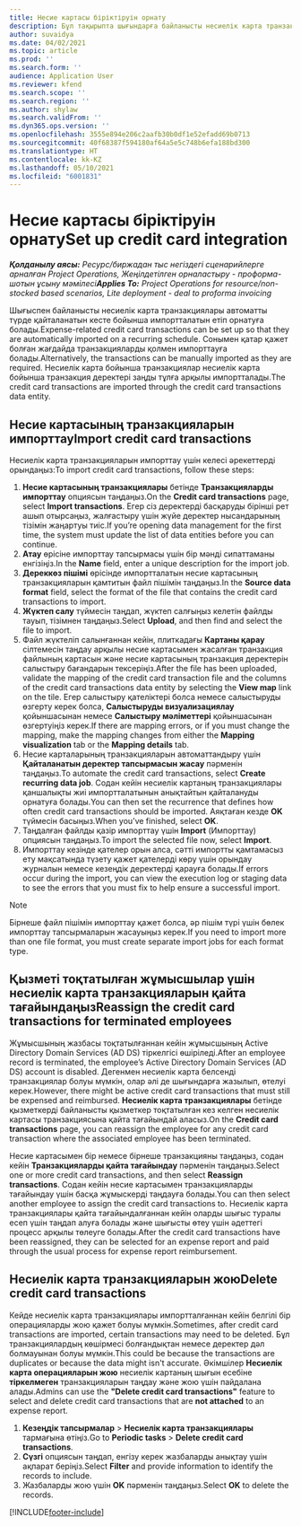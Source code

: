 ```yaml
---
title: Несие картасы біріктіруін орнату
description: Бұл тақырыпта шығындарға байланысты несиелік карта транзакцияларымен жұмыс істеу жолы түсіндіріледі.
author: suvaidya
ms.date: 04/02/2021
ms.topic: article
ms.prod: ''
ms.search.form: ''
audience: Application User
ms.reviewer: kfend
ms.search.scope: ''
ms.search.region: ''
ms.author: shylaw
ms.search.validFrom: ''
ms.dyn365.ops.version: ''
ms.openlocfilehash: 3555e894e206c2aafb30b0df1e52efadd69b0713
ms.sourcegitcommit: 40f68387f594180af64a5e5c748b6efa188bd300
ms.translationtype: HT
ms.contentlocale: kk-KZ
ms.lasthandoff: 05/10/2021
ms.locfileid: "6001831"
---
```

# <a name="set-up-credit-card-integration"></a><span data-ttu-id="f4948-103">Несие картасы біріктіруін орнату</span><span class="sxs-lookup"><span data-stu-id="f4948-103">Set up credit card integration</span></span>

<span data-ttu-id="f4948-104">_**Қолданылу аясы:** Ресурс/биржадан тыс негіздегі сценарийлерге арналған Project Operations, Жеңілдетілген орналастыру - проформа-шотын ұсыну мәмілесі_</span><span class="sxs-lookup"><span data-stu-id="f4948-104">_**Applies To:** Project Operations for resource/non-stocked based scenarios, Lite deployment - deal to proforma invoicing_</span></span>

<span data-ttu-id="f4948-105">Шығыспен байланысты несиелік карта транзакциялары автоматты түрде қайталанатын кесте бойынша импортталатын етіп орнатуға болады.</span><span class="sxs-lookup"><span data-stu-id="f4948-105">Expense-related credit card transactions can be set up so that they are automatically imported on a recurring schedule.</span></span> <span data-ttu-id="f4948-106">Сонымен қатар қажет болған жағдайда транзакцияларды қолмен импорттауға болады.</span><span class="sxs-lookup"><span data-stu-id="f4948-106">Alternatively, the transactions can be manually imported as they are required.</span></span> <span data-ttu-id="f4948-107">Несиелік карта бойынша транзакциялар несиелік карта бойынша транзакция деректері заңды тұлға арқылы импортталады.</span><span class="sxs-lookup"><span data-stu-id="f4948-107">The credit card transactions are imported through the credit card transactions data entity.</span></span>

## <a name="import-credit-card-transactions"></a><span data-ttu-id="f4948-108">Несие картасының транзакцияларын импорттау</span><span class="sxs-lookup"><span data-stu-id="f4948-108">Import credit card transactions</span></span>

<span data-ttu-id="f4948-109">Несиелік карта транзакцияларын импорттау үшін келесі әрекеттерді орындаңыз:</span><span class="sxs-lookup"><span data-stu-id="f4948-109">To import credit card transactions, follow these steps:</span></span>

1. <span data-ttu-id="f4948-110">**Несие картасының транзакциялары** бетінде **Транзакцияларды импорттау** опциясын таңдаңыз.</span><span class="sxs-lookup"><span data-stu-id="f4948-110">On the **Credit card transactions** page, select **Import transactions**.</span></span> <span data-ttu-id="f4948-111">Егер сіз деректерді басқаруды бірінші рет ашып отырсаңыз, жалғастыру үшін жүйе деректер нысандарының тізімін жаңартуы тиіс.</span><span class="sxs-lookup"><span data-stu-id="f4948-111">If you’re opening data management for the first time, the system must update the list of data entities before you can continue.</span></span>
2. <span data-ttu-id="f4948-112">**Атау** өрісіне импорттау тапсырмасы үшін бір мәнді сипаттаманы енгізіңіз.</span><span class="sxs-lookup"><span data-stu-id="f4948-112">In the **Name** field, enter a unique description for the import job.</span></span>
3. <span data-ttu-id="f4948-113">**Дереккөз пішімі** өрісінде импортталатын несие картасының транзакцияларын қамтитын файл пішімін таңдаңыз.</span><span class="sxs-lookup"><span data-stu-id="f4948-113">In the **Source data format** field, select the format of the file that contains the credit card transactions to import.</span></span>
4. <span data-ttu-id="f4948-114">**Жүктеп салу** түймесін таңдап, жүктеп салғыңыз келетін файлды тауып, тізімнен таңдаңыз.</span><span class="sxs-lookup"><span data-stu-id="f4948-114">Select **Upload**, and then find and select the file to import.</span></span>
5. <span data-ttu-id="f4948-115">Файл жүктеліп салынғаннан кейін, плиткадағы **Картаны қарау** сілтемесін таңдау арқылы несие картасымен жасалған транзакция файлының картасын және несие картасының транзакция деректерін салыстыру бағандарын тексеріңіз.</span><span class="sxs-lookup"><span data-stu-id="f4948-115">After the file has been uploaded, validate the mapping of the credit card transaction file and the columns of the credit card transactions data entity by selecting the **View map** link on the tile.</span></span> <span data-ttu-id="f4948-116">Егер салыстыру қателіктері болса немесе салыстыруды өзгерту керек болса, **Салыстыруды визуализациялау** қойыншасынан немесе **Салыстыру мәліметтері** қойыншасынан өзгертуіңіз керек.</span><span class="sxs-lookup"><span data-stu-id="f4948-116">If there are mapping errors, or if you must change the mapping, make the mapping changes from either the **Mapping visualization** tab or the **Mapping details** tab.</span></span>
6. <span data-ttu-id="f4948-117">Несие карталарының транзакцияларын автоматтандыру үшін **Қайталанатын деректер тапсырмасын жасау** пәрменін таңдаңыз.</span><span class="sxs-lookup"><span data-stu-id="f4948-117">To automate the credit card transactions, select **Create recurring data job**.</span></span> <span data-ttu-id="f4948-118">Содан кейін несиелік картаның транзакциялары қаншалықты жиі импортталатынын анықтайтын қайталануды орнатуға болады.</span><span class="sxs-lookup"><span data-stu-id="f4948-118">You can then set the recurrence that defines how often credit card transactions should be imported.</span></span> <span data-ttu-id="f4948-119">Аяқтаған кезде **OK** түймесін басыңыз.</span><span class="sxs-lookup"><span data-stu-id="f4948-119">When you’ve finished, select **OK**.</span></span>
7. <span data-ttu-id="f4948-120">Таңдалған файлды қазір импорттау үшін **Import** (Импорттау) опциясын таңдаңыз.</span><span class="sxs-lookup"><span data-stu-id="f4948-120">To import the selected file now, select **Import**.</span></span>
8. <span data-ttu-id="f4948-121">Импорттау кезінде қателер орын алса, сәтті импортты қамтамасыз ету мақсатында түзету қажет қателерді көру үшін орындау журналын немесе кезеңдік деректерді қарауға болады.</span><span class="sxs-lookup"><span data-stu-id="f4948-121">If errors occur during the import, you can view the execution log or staging data to see the errors that you must fix to help ensure a successful import.</span></span>

> [!NOTE]
> <span data-ttu-id="f4948-122">Бірнеше файл пішімін импорттау қажет болса, әр пішім түрі үшін бөлек импорттау тапсырмаларын жасауыңыз керек.</span><span class="sxs-lookup"><span data-stu-id="f4948-122">If you need to import more than one file format, you must create separate import jobs for each format type.</span></span>

## <a name="reassign-the-credit-card-transactions-for-terminated-employees"></a><span data-ttu-id="f4948-123">Қызметі тоқтатылған жұмысшылар үшін несиелік карта транзакцияларын қайта тағайындаңыз</span><span class="sxs-lookup"><span data-stu-id="f4948-123">Reassign the credit card transactions for terminated employees</span></span>

<span data-ttu-id="f4948-124">Жұмысшының жазбасы тоқтатылғаннан кейін жұмысшының Active Directory Domain Services (AD DS) тіркелгісі өшіріледі.</span><span class="sxs-lookup"><span data-stu-id="f4948-124">After an employee record is terminated, the employee’s Active Directory Domain Services (AD DS) account is disabled.</span></span> <span data-ttu-id="f4948-125">Дегенмен несиелік карта белсенді транзакциялар болуы мүмкін, олар әлі де шығындарға жазылып, өтелуі керек.</span><span class="sxs-lookup"><span data-stu-id="f4948-125">However, there might be active credit card transactions that must still be expensed and reimbursed.</span></span> <span data-ttu-id="f4948-126">**Несиелік карта транзакциялары** бетінде қызметкерді байланысты қызметкер тоқтатылған кез келген несиелік картасы транзакциясына қайта тағайындай аласыз.</span><span class="sxs-lookup"><span data-stu-id="f4948-126">On the **Credit card transactions** page, you can reassign the employee for any credit card transaction where the associated employee has been terminated.</span></span>

<span data-ttu-id="f4948-127">Несие картасымен бір немесе бірнеше транзакцияны таңдаңыз, содан кейін **Транзакцияларды қайта тағайындау** пәрменін таңдаңыз.</span><span class="sxs-lookup"><span data-stu-id="f4948-127">Select one or more credit card transactions, and then select **Reassign transactions**.</span></span> <span data-ttu-id="f4948-128">Содан кейін несие картасымен транзакцияларды тағайындау үшін басқа жұмыскерді таңдауға болады.</span><span class="sxs-lookup"><span data-stu-id="f4948-128">You can then select another employee to assign the credit card transactions to.</span></span> <span data-ttu-id="f4948-129">Несиелік карта транзакциялары қайта тағайындалғаннан кейін оларды шығыс туралы есеп үшін таңдап алуға болады және шығысты өтеу үшін әдеттегі процесс арқылы төлеуге болады.</span><span class="sxs-lookup"><span data-stu-id="f4948-129">After the credit card transactions have been reassigned, they can be selected for an expense report and paid through the usual process for expense report reimbursement.</span></span>

## <a name="delete-credit-card-transactions"></a><span data-ttu-id="f4948-130">Несиелік карта транзакцияларын жою</span><span class="sxs-lookup"><span data-stu-id="f4948-130">Delete credit card transactions</span></span> 

<span data-ttu-id="f4948-131">Кейде несиелік карта транзакциялары импортталғаннан кейін белгілі бір операцияларды жою қажет болуы мүмкін.</span><span class="sxs-lookup"><span data-stu-id="f4948-131">Sometimes, after credit card transactions are imported, certain transactions may need to be deleted.</span></span> <span data-ttu-id="f4948-132">Бұл транзакциялардың көшірмесі болғандықтан немесе деректер дәл болмауынан болуы мүмкін.</span><span class="sxs-lookup"><span data-stu-id="f4948-132">This could be because the transactions are duplicates or because the data might isn't accurate.</span></span> <span data-ttu-id="f4948-133">Әкімшілер **Несиелік карта операцияларын жою** несиелік картаның шығын есебіне **тіркелмеген** транзакцияларын таңдау және жою үшін пайдалана алады.</span><span class="sxs-lookup"><span data-stu-id="f4948-133">Admins can use the **"Delete credit card transactions"** feature to select and delete credit card transactions that are **not attached** to an expense report.</span></span> 

1. <span data-ttu-id="f4948-134">**Кезеңдік тапсырмалар** > **Несиелік карта транзакциялары** тармағына өтіңіз.</span><span class="sxs-lookup"><span data-stu-id="f4948-134">Go to **Periodic tasks** > **Delete credit card transactions**.</span></span>
2. <span data-ttu-id="f4948-135">**Сүзгі** опциясын таңдап, енгізу керек жазбаларды анықтау үшін ақпарат беріңіз.</span><span class="sxs-lookup"><span data-stu-id="f4948-135">Select **Filter** and provide information to identify the records to include.</span></span>
3. <span data-ttu-id="f4948-136">Жазбаларды жою үшін **OK** пәрменін таңдаңыз.</span><span class="sxs-lookup"><span data-stu-id="f4948-136">Select **OK** to delete the records.</span></span> 

[!INCLUDE[footer-include](../includes/footer-banner.md)]

